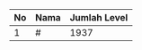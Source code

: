 | No | Nama            | Jumlah Level |
|----|-----------------|--------------|
| 1  | #    |    1937        |
